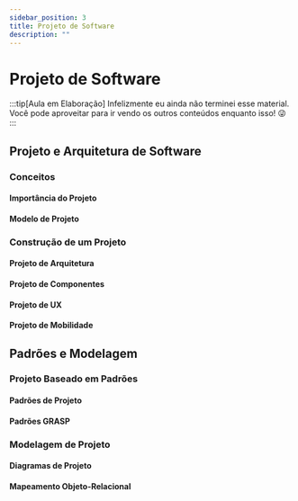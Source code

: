 ```yaml
---
sidebar_position: 3
title: Projeto de Software
description: "" 
---
```


# Projeto de Software

:::tip[Aula em Elaboração]
Infelizmente eu ainda não terminei esse material. Você pode aproveitar para ir vendo os outros conteúdos enquanto isso! 😜
:::

## Projeto e Arquitetura de Software

### Conceitos

#### Importância do Projeto

#### Modelo de Projeto

### Construção de um Projeto

#### Projeto de Arquitetura

#### Projeto de Componentes

#### Projeto de UX

#### Projeto de Mobilidade

## Padrões e Modelagem

### Projeto Baseado em Padrões

#### Padrões de Projeto

#### Padrões GRASP

### Modelagem de Projeto

#### Diagramas de Projeto

#### Mapeamento Objeto-Relacional